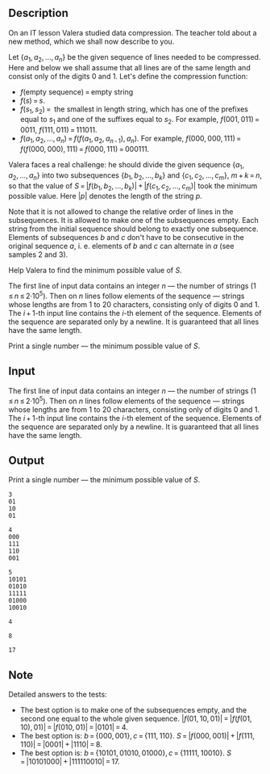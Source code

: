 ## Description

<div><p>On an IT lesson Valera studied data compression. The teacher told about a new method, which we shall now describe to you.</p><p>Let <span class="tex-span">{<i>a</i><sub class="lower-index">1</sub>, <i>a</i><sub class="lower-index">2</sub>, ..., <i>a</i><sub class="lower-index"><i>n</i></sub>}</span> be the given sequence of lines needed to be compressed. Here and below we shall assume that all lines are <span class="tex-font-style-bf">of the same length</span> and consist only of the digits <span class="tex-span">0</span> and <span class="tex-span">1</span>. Let's define the compression function:</p><ul> <li> <span class="tex-span"><i>f</i>(</span>empty sequence<span class="tex-span">) = </span>empty string </li><li> <span class="tex-span"><i>f</i>(<i>s</i>) = <i>s</i></span>. </li><li> <span class="tex-span"><i>f</i>(<i>s</i><sub class="lower-index">1</sub>, <i>s</i><sub class="lower-index">2</sub>) = </span> the smallest in length string, which has one of the prefixes equal to <span class="tex-span"><i>s</i><sub class="lower-index">1</sub></span> and one of the suffixes equal to <span class="tex-span"><i>s</i><sub class="lower-index">2</sub></span>. For example, <span class="tex-span"><i>f</i>(001, 011) = 0011</span>, <span class="tex-span"><i>f</i>(111, 011) = 111011</span>. </li><li> <span class="tex-span"><i>f</i>(<i>a</i><sub class="lower-index">1</sub>, <i>a</i><sub class="lower-index">2</sub>, ..., <i>a</i><sub class="lower-index"><i>n</i></sub>) = <i>f</i>(<i>f</i>(<i>a</i><sub class="lower-index">1</sub>, <i>a</i><sub class="lower-index">2</sub>, <i>a</i><sub class="lower-index"><i>n</i> - 1</sub>), <i>a</i><sub class="lower-index"><i>n</i></sub>)</span>. For example, <span class="tex-span"><i>f</i>(000, 000, 111) = <i>f</i>(<i>f</i>(000, 000), 111) = <i>f</i>(000, 111) = 000111</span>. </li></ul><p>Valera faces a real challenge: he should divide the given sequence <span class="tex-span">{<i>a</i><sub class="lower-index">1</sub>, <i>a</i><sub class="lower-index">2</sub>, ..., <i>a</i><sub class="lower-index"><i>n</i></sub>}</span> into two subsequences <span class="tex-span">{<i>b</i><sub class="lower-index">1</sub>, <i>b</i><sub class="lower-index">2</sub>, ..., <i>b</i><sub class="lower-index"><i>k</i></sub>}</span> and <span class="tex-span">{<i>c</i><sub class="lower-index">1</sub>, <i>c</i><sub class="lower-index">2</sub>, ..., <i>c</i><sub class="lower-index"><i>m</i></sub>}</span>, <span class="tex-span"><i>m</i> + <i>k</i> = <i>n</i></span>, so that the value of <span class="tex-span"><i>S</i> = |<i>f</i>(<i>b</i><sub class="lower-index">1</sub>, <i>b</i><sub class="lower-index">2</sub>, ..., <i>b</i><sub class="lower-index"><i>k</i></sub>)| + |<i>f</i>(<i>c</i><sub class="lower-index">1</sub>, <i>c</i><sub class="lower-index">2</sub>, ..., <i>c</i><sub class="lower-index"><i>m</i></sub>)|</span> took the minimum possible value. Here <span class="tex-span">|<i>p</i>|</span> denotes the length of the string <span class="tex-span"><i>p</i></span>.</p><p>Note that it is not allowed to change the relative order of lines in the subsequences. It is allowed to make one of the subsequences empty. Each string from the initial sequence should belong to exactly one subsequence. Elements of subsequences <span class="tex-span"><i>b</i></span> and <span class="tex-span"><i>c</i></span> don't have to be consecutive in the original sequence <span class="tex-span"><i>a</i></span>, i. e. elements of <span class="tex-span"><i>b</i></span> and <span class="tex-span"><i>c</i></span> can alternate in <span class="tex-span"><i>a</i></span> (see samples 2 and 3).</p><p>Help Valera to find the minimum possible value of <span class="tex-span"><i>S</i></span>.</p></div><div class="input-specification"><p>The first line of input data contains an integer <span class="tex-span"><i>n</i></span> — the number of strings (<span class="tex-span">1 ≤ <i>n</i> ≤ 2·10<sup class="upper-index">5</sup></span>). Then on <span class="tex-span"><i>n</i></span> lines follow elements of the sequence — strings whose lengths are from <span class="tex-span">1</span> to <span class="tex-span">20</span> characters, consisting only of digits <span class="tex-span">0</span> and <span class="tex-span">1</span>. The <span class="tex-span"><i>i</i> + 1</span>-th input line contains the <span class="tex-span"><i>i</i></span>-th element of the sequence. Elements of the sequence are separated only by a newline. It is guaranteed that all lines have the same length.</p></div><div class="output-specification"><p>Print a single number — the minimum possible value of <span class="tex-span"><i>S</i></span>.</p></div>

## Input

<p>The first line of input data contains an integer <span class="tex-span"><i>n</i></span> — the number of strings (<span class="tex-span">1 ≤ <i>n</i> ≤ 2·10<sup class="upper-index">5</sup></span>). Then on <span class="tex-span"><i>n</i></span> lines follow elements of the sequence — strings whose lengths are from <span class="tex-span">1</span> to <span class="tex-span">20</span> characters, consisting only of digits <span class="tex-span">0</span> and <span class="tex-span">1</span>. The <span class="tex-span"><i>i</i> + 1</span>-th input line contains the <span class="tex-span"><i>i</i></span>-th element of the sequence. Elements of the sequence are separated only by a newline. It is guaranteed that all lines have the same length.</p>

## Output

<p>Print a single number — the minimum possible value of <span class="tex-span"><i>S</i></span>.</p>





```input1
3
01
10
01

```




```input2
4
000
111
110
001

```




```input3
5
10101
01010
11111
01000
10010

```




```output1
4

```




```output2
8

```




```output3
17

```



## Note

<p>Detailed answers to the tests:</p><ul> <li> The best option is to make one of the subsequences empty, and the second one equal to the whole given sequence. <span class="tex-span">|<i>f</i>(01, 10, 01)| = |<i>f</i>(<i>f</i>(01, 10), 01)| = |<i>f</i>(010, 01)| = |0101| = 4</span>. </li><li> The best option is: <span class="tex-span"><i>b</i> = {000, 001}, <i>c</i> = {111, 110}.</span> <span class="tex-span"><i>S</i> = |<i>f</i>(000, 001)| + |<i>f</i>(111, 110)| = |0001| + |1110| = 8</span>. </li><li> The best option is: <span class="tex-span"><i>b</i> = {10101, 01010, 01000}, <i>c</i> = {11111, 10010}.</span> <span class="tex-span"><i>S</i> = |10101000| + |111110010| = 17</span>. </li></ul>
